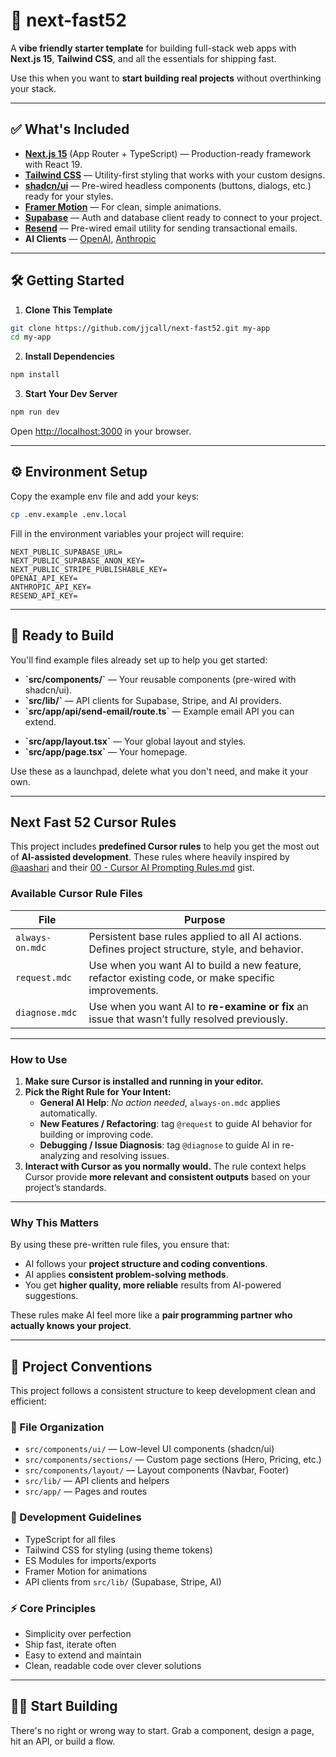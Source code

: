 # 🚀 next-fast52

A **vibe friendly starter template** for building full-stack web apps with **Next.js 15**, **Tailwind CSS**, and all the essentials for shipping fast.

Use this when you want to **start building real projects** without overthinking your stack.

---

## ✅ What's Included

- **[Next.js 15](https://nextjs.org)** (App Router + TypeScript) — Production-ready framework with React 19.
- **[Tailwind CSS](https://tailwindcss.com)** — Utility-first styling that works with your custom designs.
- **[shadcn/ui](https://ui.shadcn.com)** — Pre-wired headless components (buttons, dialogs, etc.) ready for your styles.
- **[Framer Motion](https://www.framer.com/motion/)** — For clean, simple animations.
- **[Supabase](https://supabase.com)** — Auth and database client ready to connect to your project.
- **[Resend](https://resend.com)** — Pre-wired email utility for sending transactional emails.
- **AI Clients** — [OpenAI](https://openai.com), [Anthropic](https://anthropic.com)

---

## 🛠️ Getting Started

1. **Clone This Template**

```bash
git clone https://github.com/jjcall/next-fast52.git my-app
cd my-app
```

2. **Install Dependencies**

```bash
npm install
```

3. **Start Your Dev Server**

```bash
npm run dev
```

Open [http://localhost:3000](http://localhost:3000) in your browser.

---

## ⚙️ Environment Setup

Copy the example env file and add your keys:

```bash
cp .env.example .env.local
```

Fill in the environment variables your project will require:

```
NEXT_PUBLIC_SUPABASE_URL=
NEXT_PUBLIC_SUPABASE_ANON_KEY=
NEXT_PUBLIC_STRIPE_PUBLISHABLE_KEY=
OPENAI_API_KEY=
ANTHROPIC_API_KEY=
RESEND_API_KEY=
```

---

## 🧱 Ready to Build

You'll find example files already set up to help you get started:

- **\`src/components/\`** — Your reusable components (pre-wired with shadcn/ui).
- **\`src/lib/\`** — API clients for Supabase, Stripe, and AI providers.
- **\`src/app/api/send-email/route.ts\`** — Example email API you can extend.
<!-- - **\`src/app/(auth)/login/page.tsx\`** — Example login page using Supabase. -->
- **\`src/app/layout.tsx\`** — Your global layout and styles.
- **\`src/app/page.tsx\`** — Your homepage.

Use these as a launchpad, delete what you don't need, and make it your own.

---

## Next Fast 52 Cursor Rules

This project includes **predefined Cursor rules** to help you get the most out of **AI-assisted development**. These rules where heavily inspired by [@aashari](https://github.com/aashari) and their [00 - Cursor AI Prompting Rules.md](https://gist.github.com/aashari/07cc9c1b6c0debbeb4f4d94a3a81339e) gist.

### Available Cursor Rule Files

| **File**                                | **Purpose**                                                                                 |
|-----------------------------------------|---------------------------------------------------------------------------------------------|
| `always-on.mdc`            | Persistent base rules applied to all AI actions. Defines project structure, style, and behavior. |
| `request.mdc`              | Use when you want AI to build a new feature, refactor existing code, or make specific improvements. |
| `diagnose.mdc`             | Use when you want AI to **re-examine or fix** an issue that wasn’t fully resolved previously.       |

---

### How to Use

1. **Make sure Cursor is installed and running in your editor.**
2. **Pick the Right Rule for Your Intent:**
   - **General AI Help**: _No action needed_, `always-on.mdc` applies automatically.
   - **New Features / Refactoring**: tag `@request` to guide AI behavior for building or improving code.
   - **Debugging / Issue Diagnosis**: tag `@diagnose` to guide AI in re-analyzing and resolving issues.
3. **Interact with Cursor as you normally would.**
   The rule context helps Cursor provide **more relevant and consistent outputs** based on your project’s standards.

---

### Why This Matters

By using these pre-written rule files, you ensure that:
- AI follows your **project structure and coding conventions**.
- AI applies **consistent problem-solving methods**.
- You get **higher quality, more reliable** results from AI-powered suggestions.

These rules make AI feel more like a **pair programming partner who actually knows your project**.

---

## 📐 Project Conventions

This project follows a consistent structure to keep development clean and efficient:

### 📁 File Organization
- `src/components/ui/` — Low-level UI components (shadcn/ui)
- `src/components/sections/` — Custom page sections (Hero, Pricing, etc.)
- `src/components/layout/` — Layout components (Navbar, Footer)
- `src/lib/` — API clients and helpers
- `src/app/` — Pages and routes

### 🎨 Development Guidelines
- TypeScript for all files
- Tailwind CSS for styling (using theme tokens)
- ES Modules for imports/exports
- Framer Motion for animations
- API clients from `src/lib/` (Supabase, Stripe, AI)

### ⚡ Core Principles
- Simplicity over perfection
- Ship fast, iterate often
- Easy to extend and maintain
- Clean, readable code over clever solutions

---

## 🧑‍💻 Start Building

There's no right or wrong way to start.
Grab a component, design a page, hit an API, or build a flow.